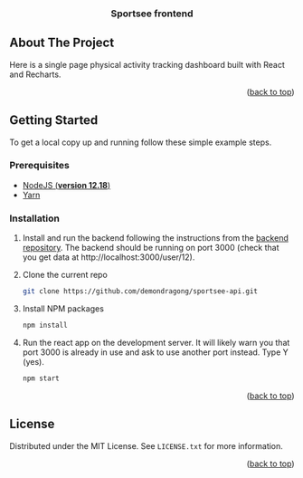 <a name="readme-top"></a>
<!--
*** Thanks for checking out the Best-README-Template. If you have a suggestion
*** that would make this better, please fork the repo and create a pull request
*** or simply open an issue with the tag "enhancement".
*** Don't forget to give the project a star!
*** Thanks again! Now go create something AMAZING! :D
-->

<h3 align="center">Sportsee frontend</h3>

<!-- ABOUT THE PROJECT -->
## About The Project


Here is a single page physical activity tracking dashboard built with React and Recharts.

<p align="right">(<a href="#readme-top">back to top</a>)</p>



<!-- GETTING STARTED -->
## Getting Started

To get a local copy up and running follow these simple example steps.

### Prerequisites

- [NodeJS (**version 12.18**)](https://nodejs.org/en/)
- [Yarn](https://yarnpkg.com/)

### Installation

1. Install and run the backend following the instructions from the [backend repository]([https://github.com/OpenClassrooms-Student-Center/P9-front-end-dashboard]).
    The backend should be running on port 3000 (check that you get data at http://localhost:3000/user/12).

2. Clone the current repo
   ```sh
   git clone https://github.com/demondragong/sportsee-api.git
   ```

3. Install NPM packages
   ```sh
   npm install
   ```

4. Run the react app on the development server. It will likely warn you that port 3000 is already in use and ask to use another port instead. Type Y (yes).
   ```sh
   npm start
   ```

<p align="right">(<a href="#readme-top">back to top</a>)</p>




<!-- LICENSE -->
## License

Distributed under the MIT License. See `LICENSE.txt` for more information.

<p align="right">(<a href="#readme-top">back to top</a>)</p>


